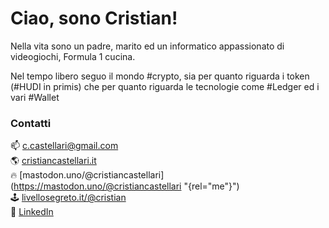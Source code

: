 # Ciao, sono Cristian!

Nella vita sono un padre, marito ed un informatico appassionato di videogiochi, Formula 1 cucina.

Nel tempo libero seguo il mondo #crypto, sia per quanto riguarda i token (#HUDI in primis) che per quanto riguarda le tecnologie come #Ledger ed i vari #Wallet

### Contatti

📫 [c.castellari@gmail.com](c.castellari@gmail.com) <br />
🌎 [cristiancastellari.it](https://cristiancastellari.it)<br />
🔥 [mastodon.uno/@cristiancastellari](https://mastodon.uno/@cristiancastellari "{rel="me"}")<br />
🕹️ <a rel="me" href="https://livellosegreto.it/@cristian">livellosegreto.it/@cristian</a> <br />
👔 [LinkedIn](https://www.linkedin.com/in/cristiancastellari/)
